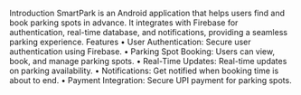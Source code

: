 Introduction
SmartPark is an Android application that helps users find and book parking spots in advance. It integrates with Firebase for authentication, real-time database, and notifications, providing a seamless parking experience.
Features
•	User Authentication: Secure user authentication using Firebase.
•	Parking Spot Booking: Users can view, book, and manage parking spots.
•	Real-Time Updates: Real-time updates on parking availability.
•	Notifications: Get notified when booking time is about to end.
•	Payment Integration: Secure UPI payment for parking spots.
